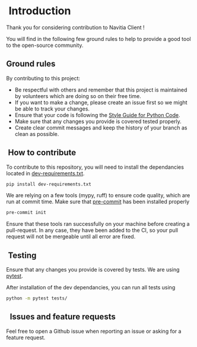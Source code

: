 #  Introduction

Thank you for considering contribution to Navitia Client !

You will find in the following few ground rules to help to provide a good tool to the open-source community.

## Ground rules

By contributing to this project:

* Be respectful with others and remember that this project is maintained by volunteers which are doing so on their free time.
* If you want to make a change, please create an issue first so we might be able to track your changes.
* Ensure that your code is following the [Style Guide for Python Code](https://peps.python.org/pep-0008/).
* Make sure that any changes you provide is covered tested properly.
* Create clear commit messages and keep the history of your branch as clean as possible.

##  How to contribute

To contribute to this repository, you will need to install the dependancies located in [dev-requirements.txt](dev-requirements.txt).

```bash
pip install dev-requirements.txt
```

We are relying on a few tools (mypy, ruff) to ensure code quality, which are run at commit time. Make sure that [pre-commit](https://pre-commit.com/) has been installed properly

```bash
pre-commit init
```

Ensure that these tools ran successfully on your machine before creating a pull-request. In any case, they have been added to the CI, so your pull request will not be mergeable until all error are fixed.

##  Testing

Ensure that any changes you provide is covered by tests. We are using [pytest](https://docs.pytest.org/en/8.0.x/).

After installation of the dev dependancies, you can run all tests using

```bash
python -m pytest tests/
```

##   Issues and feature requests

Feel free to open a Github issue when reporting an issue or asking for a feature request.

